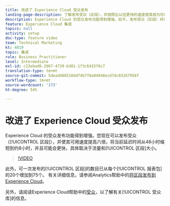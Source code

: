```yaml
---
title: 改进了 Experience Cloud 受众发布
landing-page-description: 了解发布受众（区段），并按照比以往更快的速度使其成为可用受众。
description: Experience Cloud 的受众发布功能得到增强。如今，发布受众（区段）并成为可用受众的过程速度提升了 6 倍，延迟时间由当前的 48 小时缩短为大约 8 小时，而且速度有可能还会更快，具体情况取决于流量和区段的大小。
feature: Experience Cloud 集成
topics: null
activity: setup
doc-type: feature video
team: Technical Marketing
kt: 4819
topic: 集成
role: Business Practitioner
level: Intermediate
exl-id: c23ebad6-2967-4739-b381-1f3c6415f8c7
translation-type: tm+mt
source-git-commit: 5dead486510dd74b7f6a04848ecd7dc03267958f
workflow-type: tm+mt
source-wordcount: '173'
ht-degree: 54%

---
```


# 改进了 Experience Cloud 受众发布

Experience Cloud 的受众发布功能得到增强。您现在可以发布受众（[!UICONTROL 区段]），并使其可用速度提高六倍，将当前延迟时间从48小时缩短到约8小时，并且可能会更快，具体取决于流量和[!UICONTROL 区段]大小。

>[!VIDEO](https://video.tv.adobe.com/v/32842/?quality=12)

此外，可一次发布的[!UICONTROL 区段]的数目已从每个[!UICONTROL 报表包]的20个增加到75个。
有关详细信息，请参阅Analytics帮助中的[将区段发布到Experience Cloud](https://docs.adobe.com/content/help/zh-Hans/analytics/components/segmentation/segmentation-workflow/seg-publish.html)。

另外，请阅读Experience Cloud帮助中的[受众](https://docs.adobe.com/content/help/zh-Hans/core-services/interface/audiences/audience-library.html)，以了解有关[!UICONTROL 受众库]的信息。
